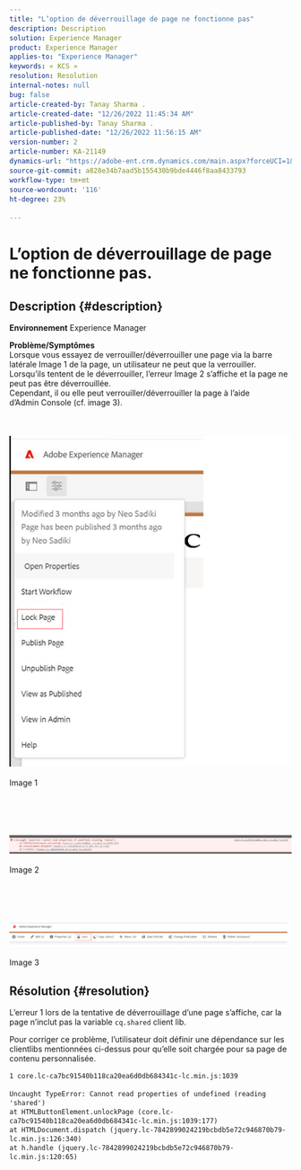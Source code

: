```yaml
---
title: "L’option de déverrouillage de page ne fonctionne pas"
description: Description
solution: Experience Manager
product: Experience Manager
applies-to: "Experience Manager"
keywords: « KCS »
resolution: Resolution
internal-notes: null
bug: false
article-created-by: Tanay Sharma .
article-created-date: "12/26/2022 11:45:34 AM"
article-published-by: Tanay Sharma .
article-published-date: "12/26/2022 11:56:15 AM"
version-number: 2
article-number: KA-21149
dynamics-url: "https://adobe-ent.crm.dynamics.com/main.aspx?forceUCI=1&pagetype=entityrecord&etn=knowledgearticle&id=561047ca-1285-ed11-81ac-6045bd006239"
source-git-commit: a828e34b7aad5b155430b9bde4446f8aa8433793
workflow-type: tm+mt
source-wordcount: '116'
ht-degree: 23%

---
```


# L’option de déverrouillage de page ne fonctionne pas.

## Description {#description}

<b>Environnement</b>
Experience Manager


<b>Problème/Symptômes</b><br>Lorsque vous essayez de verrouiller/déverrouiller une page via la barre latérale Image 1 de la page, un utilisateur ne peut que la verrouiller. Lorsqu’ils tentent de le déverrouiller, l’erreur Image 2 s’affiche et la page ne peut pas être déverrouillée. <br>Cependant, il ou elle peut verrouiller/déverrouiller la page à l’aide d’Admin Console (cf. image 3).<br><br> <br><br>![](assets/___571047ca-1285-ed11-81ac-6045bd006239___.png)<br><br>Image 1<br><br> <br><br> <br><br>![](assets/___5a1047ca-1285-ed11-81ac-6045bd006239___.png)<br><br>Image 2<br><br> <br><br> <br><br>![](assets/___5c1047ca-1285-ed11-81ac-6045bd006239___.png)<br><br>Image 3<br>

## Résolution {#resolution}


L’erreur 1 lors de la tentative de déverrouillage d’une page s’affiche, car la page n’inclut pas la variable `cq.shared` client lib.

Pour corriger ce problème, l’utilisateur doit définir une dépendance sur les clientlibs mentionnées ci-dessus pour qu’elle soit chargée pour sa page de contenu personnalisée.




```
1 core.lc-ca7bc91540b118ca20ea6d0db684341c-lc.min.js:1039

Uncaught TypeError: Cannot read properties of undefined (reading 'shared')
at HTMLButtonElement.unlockPage (core.lc-ca7bc91540b118ca20ea6d0db684341c-lc.min.js:1039:177)
at HTMLDocument.dispatch (jquery.lc-7842899024219bcbdb5e72c946870b79-lc.min.js:126:340)
at h.handle (jquery.lc-7842899024219bcbdb5e72c946870b79-lc.min.js:120:65)
```



